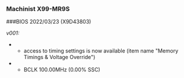 ### Machinist X99-MR9S
###BIOS 2022/03/23 (X9D43803)

*v001:*
* + access to timing settings is now available (item name "Memory Timings & Voltage Override")
* + BCLK 100.00MHz (0.00% SSC)